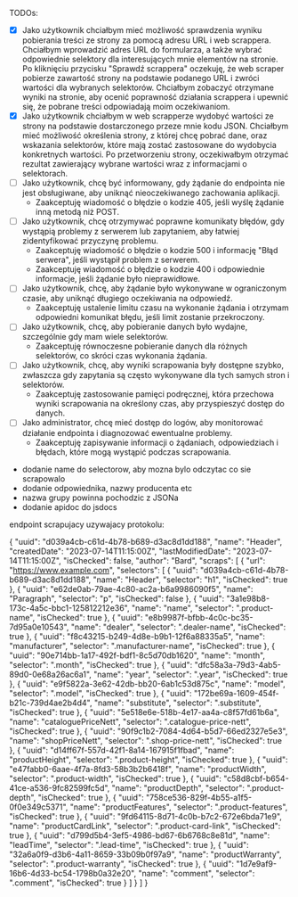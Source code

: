 TODOs:
- [x] Jako użytkownik chciałbym mieć możliwość sprawdzenia wyniku pobierania treści ze strony za pomocą adresu URL i web scrappera. Chciałbym wprowadzić adres URL do formularza, a także wybrać odpowiednie selektory dla interesujących mnie elementów na stronie. Po kliknięciu przycisku "Sprawdź scrappera" oczekuję, że web scraper pobierze zawartość strony na podstawie podanego URL i zwróci wartości dla wybranych selektorów. Chciałbym zobaczyć otrzymane wyniki na stronie, aby ocenić poprawność działania scrappera i upewnić się, że pobrane treści odpowiadają moim oczekiwaniom.
- [x] Jako użytkownik chciałbym w web scrapperze wydobyć wartości ze strony na podstawie dostarczonego przeze mnie kodu JSON. Chciałbym mieć możliwość określenia strony, z której chcę pobrać dane, oraz wskazania selektorów, które mają zostać zastosowane do wydobycia konkretnych wartości. Po przetworzeniu strony, oczekiwałbym otrzymać rezultat zawierający wybrane wartości wraz z informacjami o selektorach.
- [ ] Jako użytkownik, chcę być informowany, gdy żądanie do endpointa nie jest obsługiwane, aby uniknąć nieoczekiwanego zachowania aplikacji.
  - Zaakceptuję wiadomość o błędzie o kodzie 405, jeśli wyślę żądanie inną metodą niż POST.
- [ ] Jako użytkownik, chcę otrzymywać poprawne komunikaty błędów, gdy wystąpią problemy z serwerem lub zapytaniem, aby łatwiej zidentyfikować przyczynę problemu.
  - Zaakceptuję wiadomość o błędzie o kodzie 500 i informację "Błąd serwera", jeśli wystąpił problem z serwerem.
  - Zaakceptuję wiadomość o błędzie o kodzie 400 i odpowiednie informacje, jeśli żądanie było nieprawidłowe.
- [ ] Jako użytkownik, chcę, aby żądanie było wykonywane w ograniczonym czasie, aby uniknąć długiego oczekiwania na odpowiedź.
  - Zaakceptuję ustalenie limitu czasu na wykonanie żądania i otrzymam odpowiedni komunikat błędu, jeśli limit zostanie przekroczony.
- [ ] Jako użytkownik, chcę, aby pobieranie danych było wydajne, szczególnie gdy mam wiele selektorów.
  - Zaakceptuję równoczesne pobieranie danych dla różnych selektorów, co skróci czas wykonania żądania.
- [ ] Jako użytkownik, chcę, aby wyniki scrapowania były dostępne szybko, zwłaszcza gdy zapytania są często wykonywane dla tych samych stron i selektorów.
  - Zaakceptuję zastosowanie pamięci podręcznej, która przechowa wyniki scrapowania na określony czas, aby przyspieszyć dostęp do danych.
- [ ] Jako administrator, chcę mieć dostęp do logów, aby monitorować działanie endpointa i diagnozować ewentualne problemy.
  - Zaakceptuję zapisywanie informacji o żądaniach, odpowiedziach i błędach, które mogą wystąpić podczas scrapowania.


- dodanie name do selectorow, aby mozna bylo odczytac co sie scrapowalo
- dodanie odpowiednika, nazwy producenta etc
- nazwa grupy powinna pochodzic z JSONa
- dodanie apidoc do jsdocs

endpoint scrapujacy uzywajacy protokolu:

{
  "uuid": "d039a4cb-c61d-4b78-b689-d3ac8d1dd188",
  "name": "Header",
  "createdDate": "2023-07-14T11:15:00Z",
  "lastModifiedDate": "2023-07-14T11:15:00Z",
  "isChecked": false,
  "author": "Bard",
  "scraps": [
    {
      "url": "https://www.example.com",
      "selectors": [
        {
          "uuid": "d039a4cb-c61d-4b78-b689-d3ac8d1dd188",
          "name": "Header",
          "selector": "h1",
          "isChecked": true
        },
        {
          "uuid": "e62de0ab-79ae-4c80-ac2a-b6a9986090f5",
          "name": "Paragraph",
          "selector": "p",
          "isChecked": false
        },
        {
          "uuid": "3a1e98b8-173c-4a5c-bbc1-125812212e36",
          "name": "name",
          "selector": ".product-name",
          "isChecked": true
        },
        {
          "uuid": "e8b9987f-bfbb-4c0c-bc35-7d95a0e10543",
          "name": "dealer",
          "selector": ".dealer-name",
          "isChecked": true
        },
        {
          "uuid": "f8c43215-b249-4d8e-b9b1-12f6a88335a5",
          "name": "manufacturer",
          "selector": ".manufacturer-name",
          "isChecked": true
        },
        {
          "uuid": "90e714bb-1a17-492f-bdf1-8c5d70db1620",
          "name": "month",
          "selector": ".month",
          "isChecked": true
        },
        {
          "uuid": "dfc58a3a-79d3-4ab5-89d0-0e68a26ac6a1",
          "name": "year",
          "selector": ".year",
          "isChecked": true
        },
        {
          "uuid": "e9f5822a-3e62-42db-bb20-6ab1c53d875c",
          "name": "model",
          "selector": ".model",
          "isChecked": true
        },
        {
          "uuid": "172be69a-1609-454f-b21c-739d4ae2b4d4",
          "name": "substitute",
          "selector": ".substitute",
          "isChecked": true
        },
        {
          "uuid": "5e518e6e-518b-4e17-aa4a-c8f57fd61b6a",
          "name": "cataloguePriceNett",
          "selector": ".catalogue-price-nett",
          "isChecked": true
        },
        {
          "uuid": "90f9c1b2-7084-4d64-b5d7-66ed2327e5e3",
          "name": "shopPriceNett",
          "selector": ".shop-price-nett",
          "isChecked": true
        },
        {
          "uuid": "d14ff67f-557d-42f1-8a14-167915f1fbad",
          "name": "productHeight",
          "selector": ".product-height",
          "isChecked": true
        },
        {
          "uuid": "e47fabb0-6aae-4f7a-8fd3-58b3b2b6418f",
          "name": "productWidth",
          "selector": ".product-width",
          "isChecked": true
        },
        {
          "uuid": "c58d8cbf-b654-41ce-a536-9fc82599fc5d",
          "name": "productDepth",
          "selector": ".product-depth",
          "isChecked": true
        },
        {
          "uuid": "758ce536-829f-4b55-a1f5-0f0e349c5371",
          "name": "productFeatures",
          "selector": ".product-features",
          "isChecked": true
        },
        {
          "uuid": "9fd64115-8d71-4c0b-b7c2-672e6bda71e9",
          "name": "productCardLink",
          "selector": ".product-card-link",
          "isChecked": true
        },
        {
          "uuid": "d799d5b4-3ef5-4986-bd67-6b6768c8e81d",
          "name": "leadTime",
          "selector": ".lead-time",
          "isChecked": true
        },
        {
          "uuid": "32a6a0f9-d3b6-4a11-8659-33b09b0f97a9",
          "name": "productWarranty",
          "selector": ".product-warranty",
          "isChecked": true
        },
        {
          "uuid": "1d7e9af9-16b6-4d33-bc54-1798b0a32e20",
          "name": "comment",
          "selector": ".comment",
          "isChecked": true
        }
      ]
    }
  ]
}